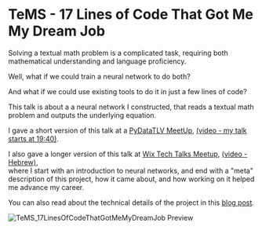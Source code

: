 # TeMS - 17 Lines of Code That Got Me My Dream Job

Solving a textual math problem is a complicated task, 
requiring both mathematical understanding and language proficiency. 

Well, what if we could train a neural network to do both? 

And what if we could use existing tools to do it in just a few lines of code?

This talk is about a a neural network I constructed, 
that reads a textual math problem 
and outputs the underlying equation.
 
I gave a short version of this talk at a 
[PyDataTLV MeetUp](https://www.meetup.com/PyData-Tel-Aviv/events/239823945/),
[(video - my talk starts at 19:40)](https://www.youtube.com/watch?v=8j8vfW94o6Y).

I also gave a longer version of this talk at
[Wix Tech Talks Meetup](https://www.meetup.com/at-wix/events/246859972/),
[(video - Hebrew)](https://youtu.be/W9U2Qb1F5h8),  
where I start with an introduction to neural networks,
and end with a "meta" description of this project, how it came about,
and how working on it helped me advance my career.

You can also read about the technical details of the project in this 
[blog post](https://towardsdatascience.com/dear-math-i-am-not-your-therapist-solve-your-own-problems-da835102dacb).

![TeMS_17LinesOfCodeThatGotMeMyDreamJob Preview](../../master/previews/TeMS_17LinesOfCodeThatGotMeMyDreamJob.png)
